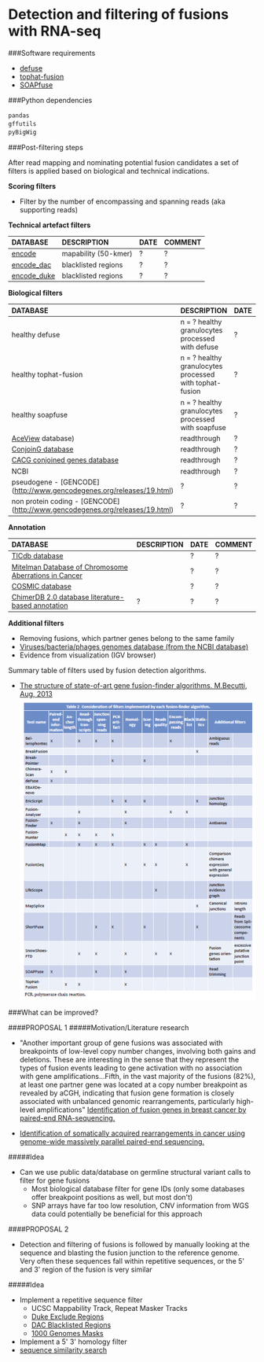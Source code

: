 Detection and filtering of fusions with RNA-seq
====================================================

###Software requirements
+ [defuse](http://sourceforge.net/projects/defuse/)
+ [tophat-fusion](http://ccb.jhu.edu/software/tophat/fusion_index.html)
+ [SOAPfuse](http://soap.genomics.org.cn/soapfuse.html)

###Python dependencies 
```bash
pandas
gffutils
pyBigWig
```

###Post-filtering steps

After read mapping and nominating potential fusion candidates a set of filters is applied based on biological and technical indications. 

**Scoring filters**
+ Filter by the number of encompassing and spanning reads (aka supporting reads)

**Technical artefact filters**

| DATABASE                  | DESCRIPTION                 | DATE   | COMMENT |
| :------------------------ |:----------------------------|:-------|:--------|
| [encode](http://hgwdev.cse.ucsc.edu/cgi-bin/hgFileUi?db=hg19&g=wgEncodeMapability) | mapability (50-kmer) | ? | ? |
| [encode_dac](http://hgwdev.cse.ucsc.edu/cgi-bin/hgFileUi?db=hg19&g=wgEncodeMapability) | blacklisted regions | ? | ? |
| [encode_duke](http://hgwdev.cse.ucsc.edu/cgi-bin/hgFileUi?db=hg19&g=wgEncodeMapability) | blacklisted regions | ? | ? |


**Biological filters**

| DATABASE                  | DESCRIPTION                 | DATE   | COMMENT |
| :------------------------ |:----------------------------|:-------|:--------|
| healthy defuse | n = ? healthy granulocytes processed with defuse | ? | ? |
| healthy tophat-fusion | n = ? healthy granulocytes processed with tophat-fusion | ? | ? | 
| healthy soapfuse | n = ? healthy granulocytes processed with soapfuse | ? | ? | 
| [AceView](http://www.ncbi.nlm.nih.gov/IEB/Research/Acembly/index.html?human) database)|  readthrough  |   ?     | ? |
| [ConjoinG database](http://metasystems.riken.jp/conjoing/) | readthrough |  ? | ? |
| [CACG conjoined genes database](http://cgc.kribb.re.kr/map/) | readthrough | ? | ? | 
| NCBI | readthrough | ? |  ? | ? |
| pseudogene - [GENCODE] (http://www.gencodegenes.org/releases/19.html) | ? | ? | ? | 
| non protein coding - [GENCODE] (http://www.gencodegenes.org/releases/19.html) | ? | ? | ? | 


**Annotation**

| DATABASE                  | DESCRIPTION                 | DATE   | COMMENT |
| :------------------------ |:----------------------------|:-------|:--------|
| [TICdb database](http://www.unav.es/genetica/TICdb/) |    |   ?     | ? |
| [Mitelman Database of Chromosome Aberrations in Cancer](http://cgap.nci.nih.gov/Chromosomes/Mitelman.) |    |   ?     | ? |
| [COSMIC database](http://cancer.sanger.ac.uk/cancergenome/projects/cosmic/) |    |   ?     | ? |
| [ChimerDB 2.0 database literature-based annotation](http://ercsb.ewha.ac.kr/FusionGene/) | ? | ? | ? | 


**Additional filters**
+ Removing fusions, which partner genes belong to the same family
+ [Viruses/bacteria/phages genomes database (from the NCBI database)](ftp://ftp.ncbi.nlm.nih.gov/genomes/Viruses/ (required))
+ Evidence from visualization (IGV browser)

Summary table of filters used by fusion detection algorithms.
+ [The structure of state-of-art gene fusion-finder algorithms. M.Becutti, Aug, 2013](https://www.oapublishinglondon.com/article/617)
![image](../img/filters.png)

###What can be improved?

####PROPOSAL 1
#####Motivation/Literature research
+ "Another important group of gene fusions was associated with breakpoints of low-level copy number changes, involving both gains and deletions. These are interesting in the sense that they represent the types of fusion events leading to gene activation with no association with gene amplifications...Fifth, in the vast majority of the fusions (82%), at least one partner gene was located at a copy number breakpoint as revealed by aCGH, indicating that fusion gene formation is closely associated with unbalanced genomic rearrangements, particularly high-level amplifications" [Identification of fusion genes in breast cancer by paired-end RNA-sequencing.](http://genomebiology.com/content/12/1/R6)

+ [Identification of somatically acquired rearrangements in cancer using genome-wide massively parallel paired-end sequencing.](http://www.nature.com/ng/journal/v40/n6/fig_tab/ng.128_F3.html)


#####Idea
+ Can we use public data/database on germline structural variant calls to filter for gene fusions
  + Most biological database filter for gene IDs (only some databases offer breakpoint positions as well, but most don't)
  + SNP arrays have far too low resolution, CNV information from WGS data could potentially be beneficial for this approach

####PROPOSAL 2
+ Detection and filtering of fusions is followed by manually looking at the sequence and blasting the fusion junction to the reference genome. Very often these sequences fall within repetitive sequences, or the 5' and 3' region of the fusion is very similar

#####Idea
  + Implement a repetitive sequence filter
    + UCSC Mappability Track, Repeat Masker Tracks 
    + [Duke Exclude Regions](http://hgdownload.cse.ucsc.edu/goldenPath/hg18/encodeDCC/wgEncodeMapability/) 
    + [DAC Blacklisted Regions](http://hgwdev.cse.ucsc.edu/cgi-bin/hgFileUi?db=hg19&g=wgEncodeMapability)
    + [1000 Genomes Masks](http://www.1000genomes.org/announcements/genome-accessibility-information-now-available-1000-genomes-browser-2012-09-06)
  + Implement a 5' 3' homology filter
  + [sequence similarity search](http://www.ebi.ac.uk/Tools/sss/)


